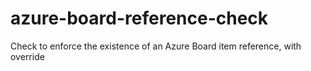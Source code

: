 # azure-board-reference-check
Check to enforce the existence of an Azure Board item reference, with override
